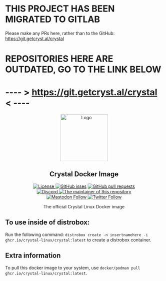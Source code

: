# **THIS PROJECT HAS BEEN MIGRATED TO GITLAB**
Please make any PRs here, rather than to the GitHub: https://git.getcryst.al/crystal

# REPOSITORIES HERE ARE **OUTDATED**, GO TO THE LINK  BELOW
# ---- > https://git.getcryst.al/crystal < ----

<p align="center">
  <a href="https://github.com/crystal-linux/jade/">
    <img src="https://getcryst.al/site/assets/other/logo.png" alt="Logo" width="150" height="150">
  </a>
</p>
<h2 align="center">Crystal Docker Image</h2>
<p align="center">
    <a href="https://github.com/crystal-linux/.github/blob/main/LICENSE"><img src="https://img.shields.io/badge/License-GPL--3.0-blue.svg" alt="License">
    <a href="https://github/crystal-linux/jade"><img alt="GitHub isses" src="https://img.shields.io/github/issues-raw/crystal-linux/jade"></a>
    <a href="https://github/crystal-linux/jade"><img alt="GitHub pull requests" src="https://img.shields.io/github/issues-pr-raw/crystal-linux/jade"></a><br>
    <a href="https://discord.gg/hYJgu8K5aA"><img alt="Discord" src="https://img.shields.io/discord/825473796227858482?color=blue&label=Discord&logo=Discord&logoColor=white"> </a>
    <a href="https://github.com/axtloss"><img src="https://img.shields.io/badge/Maintainer-@axtloss-brightgreen" alt="The maintainer of this repository" href="https://github.com/axtloss"></a><br>
    <a href="https://fosstodon.org/@crystal_linux"><img alt="Mastodon Follow" src="https://img.shields.io/mastodon/follow/108618426259408142?domain=https%3A%2F%2Ffosstodon.org">
    <a href="https://twitter.com/crystal_linux"><img alt="Twitter Follow" src="https://img.shields.io/twitter/follow/crystal_linux"></a>
</p>

<p align="center">The official Crystal Linux Docker image</p>

## To use inside of distrobox:

Run the following command: `distrobox create -n insertnamehere -i ghcr.io/crystal-linux/crystal:latest` to create a distrobox container.

## Extra information

To pull this docker image to your system, use `docker/podman pull ghcr.io/crystal-linux/crystal:latest`.
